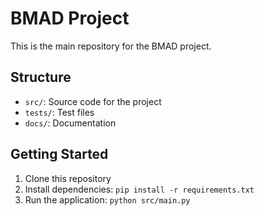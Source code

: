 # BMAD Project

This is the main repository for the BMAD project.

## Structure

- `src/`: Source code for the project
- `tests/`: Test files
- `docs/`: Documentation

## Getting Started

1. Clone this repository
2. Install dependencies: `pip install -r requirements.txt`
3. Run the application: `python src/main.py`
